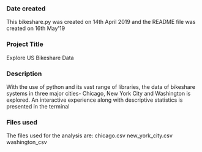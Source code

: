 ### Date created
This bikeshare.py was created on 14th April 2019 and the README file was created on 16th May'19 
### Project Title
Explore US Bikeshare Data
### Description
With the use of python and its vast range of libraries, the data of bikeshare systems in three major cities- Chicago, New York City and Washington is explored. An interactive experience along with descriptive statistics is presented in the terminal

### Files used
The files used for the analysis are:
chicago.csv
new_york_city.csv
washington_csv
